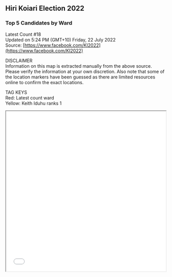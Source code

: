 ## Hiri Koiari Election 2022
### Top 5 Candidates by Ward
Latest Count #18 <br>
Updated on 5:24 PM (GMT+10) Friday, 22 July 2022 <br>
Source: [https://www.facebook.com/KI2022](https://www.facebook.com/KI2022)

DISCLAIMER<br>
Information on this map is extracted manually from the above source. Please verify the information at your own discretion. Also note that some of the location markers have been guessed as there are limited resources online to confirm the exact locations.<br>

TAG KEYS<br>
Red: Latest count ward <br>
Yellow: Keith Iduhu ranks 1

<iframe src="Hiri Koiari Count 20.html" height="500" width="500"></iframe>
<br>

